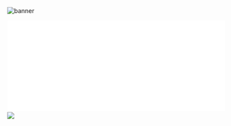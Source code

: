 <img src='https://github.com/adityaanand0001/adityaanand0001/assets/98987504/b81250fe-ab83-474f-bc9f-8471e47c06a3' width="960px" alt="banner">

[<img src="aboutme.svg" >](https://github.com/adityaanand0001/adityaanand0001/blob/09c09e10cd5c8ffeeec5276b975d1f868eb52b16/aboutme.svg)
<img src="https://img.shields.io/badge/LinkedIn-0A66C2.svg?style=for-the-badge&logo=LinkedIn&logoColor=white">
			
				
